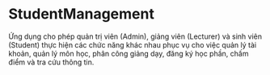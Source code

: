 # StudentManagement
Ứng dụng cho phép quản trị viên (Admin), giảng viên (Lecturer) và sinh viên (Student) thực hiện các chức năng khác nhau phục vụ cho việc quản lý tài khoản, quản lý môn học, phân công giảng dạy, đăng ký học phần, chấm điểm và tra cứu thông tin.
